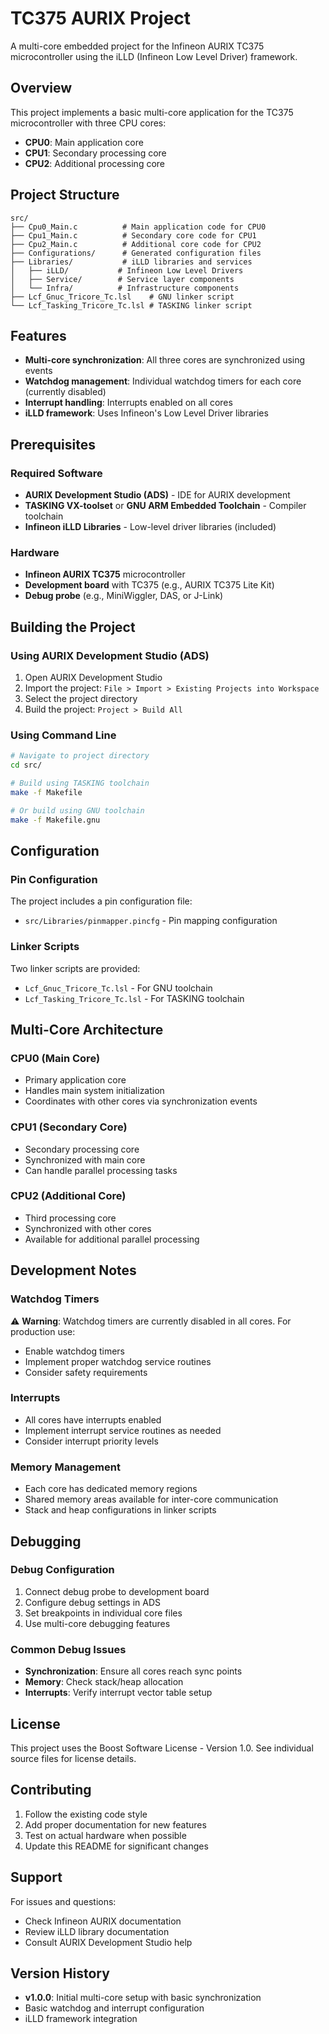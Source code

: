 # TC375 AURIX Project

A multi-core embedded project for the Infineon AURIX TC375 microcontroller using the iLLD (Infineon Low Level Driver) framework.

## Overview

This project implements a basic multi-core application for the TC375 microcontroller with three CPU cores:
- **CPU0**: Main application core
- **CPU1**: Secondary processing core  
- **CPU2**: Additional processing core

## Project Structure

```
src/
├── Cpu0_Main.c          # Main application code for CPU0
├── Cpu1_Main.c          # Secondary core code for CPU1
├── Cpu2_Main.c          # Additional core code for CPU2
├── Configurations/      # Generated configuration files
├── Libraries/           # iLLD libraries and services
│   ├── iLLD/           # Infineon Low Level Drivers
│   ├── Service/        # Service layer components
│   └── Infra/          # Infrastructure components
├── Lcf_Gnuc_Tricore_Tc.lsl    # GNU linker script
└── Lcf_Tasking_Tricore_Tc.lsl # TASKING linker script
```

## Features

- **Multi-core synchronization**: All three cores are synchronized using events
- **Watchdog management**: Individual watchdog timers for each core (currently disabled)
- **Interrupt handling**: Interrupts enabled on all cores
- **iLLD framework**: Uses Infineon's Low Level Driver libraries

## Prerequisites

### Required Software
- **AURIX Development Studio (ADS)** - IDE for AURIX development
- **TASKING VX-toolset** or **GNU ARM Embedded Toolchain** - Compiler toolchain
- **Infineon iLLD Libraries** - Low-level driver libraries (included)

### Hardware
- **Infineon AURIX TC375** microcontroller
- **Development board** with TC375 (e.g., AURIX TC375 Lite Kit)
- **Debug probe** (e.g., MiniWiggler, DAS, or J-Link)

## Building the Project

### Using AURIX Development Studio (ADS)
1. Open AURIX Development Studio
2. Import the project: `File > Import > Existing Projects into Workspace`
3. Select the project directory
4. Build the project: `Project > Build All`

### Using Command Line
```bash
# Navigate to project directory
cd src/

# Build using TASKING toolchain
make -f Makefile

# Or build using GNU toolchain
make -f Makefile.gnu
```

## Configuration

### Pin Configuration
The project includes a pin configuration file:
- `src/Libraries/pinmapper.pincfg` - Pin mapping configuration

### Linker Scripts
Two linker scripts are provided:
- `Lcf_Gnuc_Tricore_Tc.lsl` - For GNU toolchain
- `Lcf_Tasking_Tricore_Tc.lsl` - For TASKING toolchain

## Multi-Core Architecture

### CPU0 (Main Core)
- Primary application core
- Handles main system initialization
- Coordinates with other cores via synchronization events

### CPU1 (Secondary Core)
- Secondary processing core
- Synchronized with main core
- Can handle parallel processing tasks

### CPU2 (Additional Core)
- Third processing core
- Synchronized with other cores
- Available for additional parallel processing

## Development Notes

### Watchdog Timers
⚠️ **Warning**: Watchdog timers are currently disabled in all cores. For production use:
- Enable watchdog timers
- Implement proper watchdog service routines
- Consider safety requirements

### Interrupts
- All cores have interrupts enabled
- Implement interrupt service routines as needed
- Consider interrupt priority levels

### Memory Management
- Each core has dedicated memory regions
- Shared memory areas available for inter-core communication
- Stack and heap configurations in linker scripts

## Debugging

### Debug Configuration
1. Connect debug probe to development board
2. Configure debug settings in ADS
3. Set breakpoints in individual core files
4. Use multi-core debugging features

### Common Debug Issues
- **Synchronization**: Ensure all cores reach sync points
- **Memory**: Check stack/heap allocation
- **Interrupts**: Verify interrupt vector table setup

## License

This project uses the Boost Software License - Version 1.0. See individual source files for license details.

## Contributing

1. Follow the existing code style
2. Add proper documentation for new features
3. Test on actual hardware when possible
4. Update this README for significant changes

## Support

For issues and questions:
- Check Infineon AURIX documentation
- Review iLLD library documentation
- Consult AURIX Development Studio help

## Version History

- **v1.0.0**: Initial multi-core setup with basic synchronization
- Basic watchdog and interrupt configuration
- iLLD framework integration